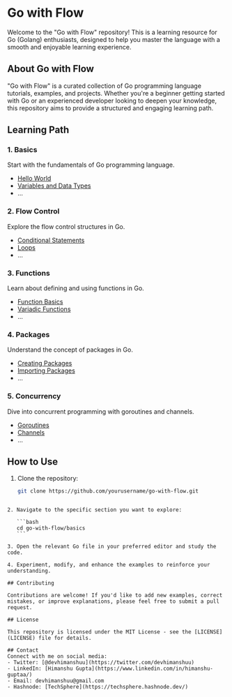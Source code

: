 # Go with Flow

Welcome to the "Go with Flow" repository! This is a learning resource for Go (Golang) enthusiasts, designed to help you master the language with a smooth and enjoyable learning experience.

## About Go with Flow

"Go with Flow" is a curated collection of Go programming language tutorials, examples, and projects. Whether you're a beginner getting started with Go or an experienced developer looking to deepen your knowledge, this repository aims to provide a structured and engaging learning path.

## Learning Path

### 1. Basics

Start with the fundamentals of Go programming language.

- [Hello World](basics/hello_world.go)
- [Variables and Data Types](basics/variables_and_data_types.go)
- ...

### 2. Flow Control

Explore the flow control structures in Go.

- [Conditional Statements](flow_control/conditional_statements.go)
- [Loops](flow_control/loops.go)
- ...

### 3. Functions

Learn about defining and using functions in Go.

- [Function Basics](functions/function_basics.go)
- [Variadic Functions](functions/variadic_functions.go)
- ...

### 4. Packages

Understand the concept of packages in Go.

- [Creating Packages](packages/creating_packages.go)
- [Importing Packages](packages/importing_packages.go)
- ...

### 5. Concurrency

Dive into concurrent programming with goroutines and channels.

- [Goroutines](concurrency/goroutines.go)
- [Channels](concurrency/channels.go)
- ...

## How to Use

1. Clone the repository:
   ```bash
   git clone https://github.com/yourusername/go-with-flow.git
   ```

````

2. Navigate to the specific section you want to explore:

   ```bash
   cd go-with-flow/basics
   ```

3. Open the relevant Go file in your preferred editor and study the code.

4. Experiment, modify, and enhance the examples to reinforce your understanding.

## Contributing

Contributions are welcome! If you'd like to add new examples, correct mistakes, or improve explanations, please feel free to submit a pull request.

## License

This repository is licensed under the MIT License - see the [LICENSE](LICENSE) file for details.

## Contact
Connect with me on social media:
- Twitter: [@devhimanshuu](https://twitter.com/devhimanshuu)
- LinkedIn: [Himanshu Gupta](https://www.linkedin.com/in/himanshu-guptaa/)
- Email: devhimanshuu@gmail.com
- Hashnode: [TechSphere](https://techsphere.hashnode.dev/)

````
